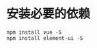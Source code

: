 <!--
 * @Author: your name
 * @Date: 2020-12-01 15:35:05
 * @LastEditTime: 2020-12-01 15:35:33
 * @LastEditors: Please set LastEditors
 * @Description: In User Settings Edit
 * @FilePath: /xspreadsheet/docs/install.md
-->


# 安装必要的依赖
```shell
npm install vue -S
npm install element-ui -S
```